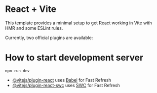 # React + Vite

This template provides a minimal setup to get React working in Vite with HMR and some ESLint rules.

Currently, two official plugins are available:

# How to start development server

`npm run dev`

- [@vitejs/plugin-react](https://github.com/vitejs/vite-plugin-react/blob/main/packages/plugin-react/README.md) uses [Babel](https://babeljs.io/) for Fast Refresh
- [@vitejs/plugin-react-swc](https://github.com/vitejs/vite-plugin-react-swc) uses [SWC](https://swc.rs/) for Fast Refresh
